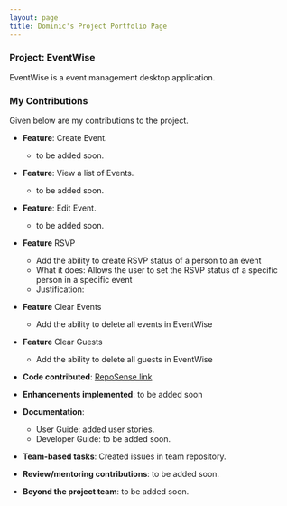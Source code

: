 ```yaml
---
layout: page
title: Dominic's Project Portfolio Page
---
```


### Project: EventWise

EventWise is a event management desktop application.

### My Contributions
Given below are my contributions to the project.

* **Feature**: Create Event.
  * to be added soon.
* **Feature**: View a list of Events.
  * to be added soon.
* **Feature**: Edit Event.
  * to be added soon.
* **Feature** RSVP
  * Add the ability to create RSVP status of a person to an event
  * What it does: Allows the user to set the RSVP status of a specific person in a specific event
  * Justification:
* **Feature** Clear Events
  * Add the ability to delete all events in EventWise
* **Feature** Clear Guests
  * Add the ability to delete all guests in EventWise

* **Code contributed**: [RepoSense link](https://nus-cs2103-ay2324s1.github.io/tp-dashboard/?search=dom-buri&breakdown=true)
* **Enhancements implemented**: to be added soon
* **Documentation**:
  * User Guide: added user stories.
  * Developer Guide: to be added soon.
* **Team-based tasks**: Created issues in team repository.
* **Review/mentoring contributions**: to be added soon.
* **Beyond the project team**: to be added soon.
